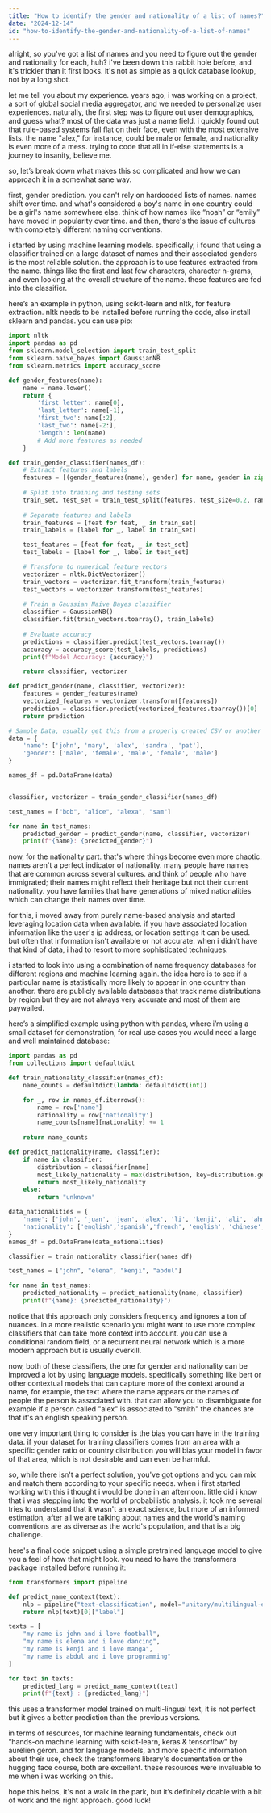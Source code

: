 ```yaml
---
title: "How to identify the gender and nationality of a list of names?"
date: "2024-12-14"
id: "how-to-identify-the-gender-and-nationality-of-a-list-of-names"
---
```


alright, so you've got a list of names and you need to figure out the gender and nationality for each, huh? i've been down this rabbit hole before, and it's trickier than it first looks. it's not as simple as a quick database lookup, not by a long shot.

let me tell you about my experience. years ago, i was working on a project, a sort of global social media aggregator, and we needed to personalize user experiences. naturally, the first step was to figure out user demographics, and guess what? most of the data was just a name field. i quickly found out that rule-based systems fall flat on their face, even with the most extensive lists. the name "alex," for instance, could be male or female, and nationality is even more of a mess. trying to code that all in if-else statements is a journey to insanity, believe me.

so, let’s break down what makes this so complicated and how we can approach it in a somewhat sane way.

first, gender prediction. you can't rely on hardcoded lists of names. names shift over time. and what's considered a boy's name in one country could be a girl's name somewhere else. think of how names like “noah” or “emily” have moved in popularity over time. and then, there's the issue of cultures with completely different naming conventions.

i started by using machine learning models. specifically, i found that using a classifier trained on a large dataset of names and their associated genders is the most reliable solution. the approach is to use features extracted from the name. things like the first and last few characters, character n-grams, and even looking at the overall structure of the name. these features are fed into the classifier.

here’s an example in python, using scikit-learn and nltk, for feature extraction. nltk needs to be installed before running the code, also install sklearn and pandas. you can use pip:
```python
import nltk
import pandas as pd
from sklearn.model_selection import train_test_split
from sklearn.naive_bayes import GaussianNB
from sklearn.metrics import accuracy_score

def gender_features(name):
    name = name.lower()
    return {
        'first_letter': name[0],
        'last_letter': name[-1],
        'first_two': name[:2],
        'last_two': name[-2:],
        'length': len(name)
        # Add more features as needed
    }

def train_gender_classifier(names_df):
    # Extract features and labels
    features = [(gender_features(name), gender) for name, gender in zip(names_df['name'], names_df['gender'])]
    
    # Split into training and testing sets
    train_set, test_set = train_test_split(features, test_size=0.2, random_state=42)
    
    # Separate features and labels
    train_features = [feat for feat, _ in train_set]
    train_labels = [label for _, label in train_set]

    test_features = [feat for feat, _ in test_set]
    test_labels = [label for _, label in test_set]

    # Transform to numerical feature vectors
    vectorizer = nltk.DictVectorizer()
    train_vectors = vectorizer.fit_transform(train_features)
    test_vectors = vectorizer.transform(test_features)
    
    # Train a Gaussian Naive Bayes classifier
    classifier = GaussianNB()
    classifier.fit(train_vectors.toarray(), train_labels)
    
    # Evaluate accuracy
    predictions = classifier.predict(test_vectors.toarray())
    accuracy = accuracy_score(test_labels, predictions)
    print(f"Model Accuracy: {accuracy}")

    return classifier, vectorizer

def predict_gender(name, classifier, vectorizer):
    features = gender_features(name)
    vectorized_features = vectorizer.transform([features])
    prediction = classifier.predict(vectorized_features.toarray())[0]
    return prediction

# Sample Data, usually get this from a properly created CSV or another source
data = {
    'name': ['john', 'mary', 'alex', 'sandra', 'pat'],
    'gender': ['male', 'female', 'male', 'female', 'male']
}

names_df = pd.DataFrame(data)


classifier, vectorizer = train_gender_classifier(names_df)

test_names = ["bob", "alice", "alexa", "sam"]

for name in test_names:
    predicted_gender = predict_gender(name, classifier, vectorizer)
    print(f"{name}: {predicted_gender}")
```

now, for the nationality part. that's where things become even more chaotic. names aren't a perfect indicator of nationality. many people have names that are common across several cultures. and think of people who have immigrated; their names might reflect their heritage but not their current nationality. you have families that have generations of mixed nationalities which can change their names over time.

for this, i moved away from purely name-based analysis and started leveraging location data when available. if you have associated location information like the user's ip address, or location settings it can be used. but often that information isn't available or not accurate. when i didn’t have that kind of data, i had to resort to more sophisticated techniques.

i started to look into using a combination of name frequency databases for different regions and machine learning again. the idea here is to see if a particular name is statistically more likely to appear in one country than another. there are publicly available databases that track name distributions by region but they are not always very accurate and most of them are paywalled.

here’s a simplified example using python with pandas, where i’m using a small dataset for demonstration, for real use cases you would need a large and well maintained database:
```python
import pandas as pd
from collections import defaultdict

def train_nationality_classifier(names_df):
    name_counts = defaultdict(lambda: defaultdict(int))

    for _, row in names_df.iterrows():
        name = row['name']
        nationality = row['nationality']
        name_counts[name][nationality] += 1
    
    return name_counts

def predict_nationality(name, classifier):
    if name in classifier:
        distribution = classifier[name]
        most_likely_nationality = max(distribution, key=distribution.get)
        return most_likely_nationality
    else:
        return "unknown"

data_nationalities = {
    'name': ['john', 'juan', 'jean', 'alex', 'li', 'kenji', 'ali', 'ahmed'],
    'nationality': ['english','spanish','french', 'english', 'chinese', 'japanese', 'arabic','arabic']
}
names_df = pd.DataFrame(data_nationalities)

classifier = train_nationality_classifier(names_df)

test_names = ["john", "elena", "kenji", "abdul"]

for name in test_names:
    predicted_nationality = predict_nationality(name, classifier)
    print(f"{name}: {predicted_nationality}")

```

notice that this approach only considers frequency and ignores a ton of nuances. in a more realistic scenario you might want to use more complex classifiers that can take more context into account. you can use a conditional random field, or a recurrent neural network which is a more modern approach but is usually overkill.

now, both of these classifiers, the one for gender and nationality can be improved a lot by using language models. specifically something like bert or other contextual models that can capture more of the context around a name, for example, the text where the name appears or the names of people the person is associated with. that can allow you to disambiguate for example if a person called "alex" is associated to "smith" the chances are that it's an english speaking person.

one very important thing to consider is the bias you can have in the training data. if your dataset for training classifiers comes from an area with a specific gender ratio or country distribution you will bias your model in favor of that area, which is not desirable and can even be harmful.

so, while there isn't a perfect solution, you've got options and you can mix and match them according to your specific needs. when i first started working with this i thought i would be done in an afternoon. little did i know that i was stepping into the world of probabilistic analysis. it took me several tries to understand that it wasn't an exact science, but more of an informed estimation, after all we are talking about names and the world's naming conventions are as diverse as the world's population, and that is a big challenge.

here's a final code snippet using a simple pretrained language model to give you a feel of how that might look. you need to have the transformers package installed before running it:
```python
from transformers import pipeline

def predict_name_context(text):
    nlp = pipeline("text-classification", model="unitary/multilingual-e5-small")
    return nlp(text)[0]["label"]

texts = [
    "my name is john and i love football",
    "my name is elena and i love dancing",
    "my name is kenji and i love manga",
    "my name is abdul and i love programming"
]

for text in texts:
    predicted_lang = predict_name_context(text)
    print(f"{text} : {predicted_lang}")
```

this uses a transformer model trained on multi-lingual text, it is not perfect but it gives a better prediction than the previous versions.

in terms of resources, for machine learning fundamentals, check out “hands-on machine learning with scikit-learn, keras & tensorflow” by aurélien géron. and for language models, and more specific information about their use, check the transformers library's documentation or the hugging face course, both are excellent. these resources were invaluable to me when i was working on this.

hope this helps, it's not a walk in the park, but it’s definitely doable with a bit of work and the right approach. good luck!
